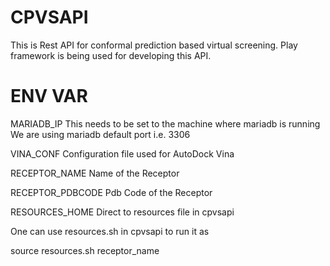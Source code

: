 # CPVSAPI


This is Rest API for conformal prediction based virtual screening. Play framework is being used for developing this API.


# ENV VAR

MARIADB_IP	This needs to be set to the machine where mariadb is running
We are using mariadb default port i.e. 3306

VINA_CONF         Configuration file used for AutoDock Vina

RECEPTOR_NAME     Name of the Receptor

RECEPTOR_PDBCODE  Pdb Code of the Receptor

RESOURCES_HOME    Direct to resources file in cpvsapi

One can use resources.sh in cpvsapi to run it as

source resources.sh receptor_name
